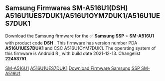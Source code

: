 <h2>Samsung Firmwares SM-A516U1(DSH) A516U1UES7DUK1/A516U1OYM7DUK1/A516U1UES7DUK1</h2>
Download the Samsung firmware for the ✅ <strong>Samsung SSP </strong> ⭐ <strong>SM-A516U1</strong> with product code <strong>DSH</strong> . This firmware has version number PDA <strong>A516U1UES7DUK1</strong> and CSC A516U1OYM7DUK1. The operating system of this firmware is Android R , with build date 2021-12-13. Changelist <strong>22453751</strong>.


[SM-A516U1](https://samfirm.shop/samsung/model/SM-A516U1)
[A516U1UES7DUK1](https://samfirm.shop/samsung/pda/A516U1UES7DUK1)
[Download Firmware Samsung SSP SM-A516U1](https://samfirm.shop/samsung/firmware/481870)
